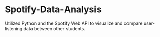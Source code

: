 # Spotify-Data-Analysis
Utilized Python and the Spotify Web API to visualize and compare user-listening data between other students.
